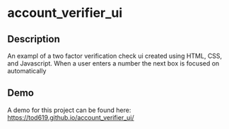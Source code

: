 # account_verifier_ui

## Description

An exampl of a two factor verification check ui created using HTML, CSS, and Javascript. When a user enters a number the next box is focused on automatically

## Demo

A demo for this project can be found here: https://tod619.github.io/account_verifier_ui/
